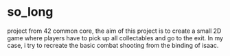# so_long

project from 42 common core, the aim of this project is to create a small 2D game where players have to pick up all collectables and go to the exit. In my case, i try to recreate the basic combat shooting from the binding of isaac.


